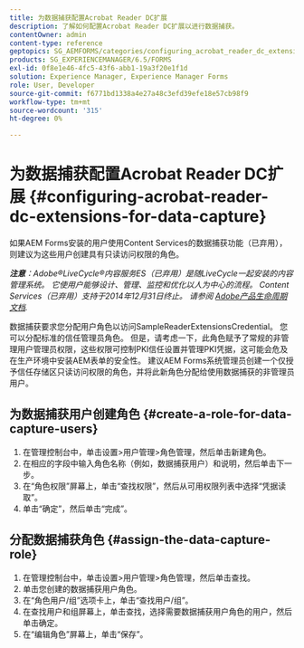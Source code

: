 ```yaml
---
title: 为数据捕获配置Acrobat Reader DC扩展
description: 了解如何配置Acrobat Reader DC扩展以进行数据捕获。
contentOwner: admin
content-type: reference
geptopics: SG_AEMFORMS/categories/configuring_acrobat_reader_dc_extensions
products: SG_EXPERIENCEMANAGER/6.5/FORMS
exl-id: 0f8e1e46-4fc5-43f6-abb1-19a3f20e1f1d
solution: Experience Manager, Experience Manager Forms
role: User, Developer
source-git-commit: f6771bd1338a4e27a48c3efd39efe18e57cb98f9
workflow-type: tm+mt
source-wordcount: '315'
ht-degree: 0%

---
```


# 为数据捕获配置Acrobat Reader DC扩展 {#configuring-acrobat-reader-dc-extensions-for-data-capture}

如果AEM Forms安装的用户使用Content Services的数据捕获功能（已弃用），则建议为这些用户创建具有只读访问权限的角色。

***注意&#x200B;**：Adobe®LiveCycle®内容服务ES（已弃用）是随LiveCycle一起安装的内容管理系统。 它使用户能够设计、管理、监控和优化以人为中心的流程。 Content Services（已弃用）支持于2014年12月31日终止。 请参阅 [Adobe产品生命周期文档](https://helpx.adobe.com/cn/support/programs/eol-matrix.html).*

数据捕获要求您分配用户角色以访问SampleReaderExtensionsCredential。 您可以分配标准的信任管理员角色。 但是，请考虑一下，此角色赋予了常规的非管理用户管理员权限，这些权限可控制PKI信任设置并管理PKI凭据，这可能会危及在生产环境中安装AEM表单的安全性。 建议AEM Forms系统管理员创建一个仅授予信任存储区只读访问权限的角色，并将此新角色分配给使用数据捕获的非管理员用户。

## 为数据捕获用户创建角色 {#create-a-role-for-data-capture-users}

1. 在管理控制台中，单击设置>用户管理>角色管理，然后单击新建角色。
1. 在相应的字段中输入角色名称（例如，数据捕获用户）和说明，然后单击下一步。
1. 在“角色权限”屏幕上，单击“查找权限”，然后从可用权限列表中选择“凭据读取”。
1. 单击“确定”，然后单击“完成”。

## 分配数据捕获角色 {#assign-the-data-capture-role}

1. 在管理控制台中，单击设置>用户管理>角色管理，然后单击查找。
1. 单击您创建的数据捕获用户角色。
1. 在“角色用户/组”选项卡上，单击“查找用户/组”。
1. 在查找用户和组屏幕上，单击查找，选择需要数据捕获用户角色的用户，然后单击确定。
1. 在“编辑角色”屏幕上，单击“保存”。
